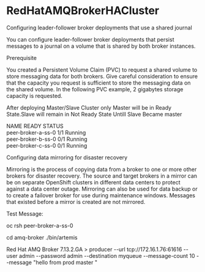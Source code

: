 # RedHatAMQBrokerHACluster

Configuring leader-follower broker deployments that use a shared journal 

You can configure leader-follower broker deployments that persist messages to a journal on a volume that is shared by both broker instances.

Prerequisite

You created a Persistent Volume Claim (PVC) to request a shared volume to store messaging data for both brokers. Give careful consideration to ensure that the capacity you request is sufficient to store the messaging data on the shared volume. In the following PVC example, 2 gigabytes storage capacity is requested.






After deploying Master/Slave Cluster 
only Master  will be in Ready State.Slave will remain in Not Ready State Untill Slave Became master  



 
   NAME                 READY   STATUS            
   peer-broker-a-ss-0   1/1     Running           
   peer-broker-b-ss-0   0/1     Running            
   peer-broker-c-ss-0   0/1     Running            

Configuring data mirroring for disaster recovery 

Mirroring is the process of copying data from a broker to one or more other brokers for disaster recovery. The source and target brokers in a mirror can be on separate OpenShift clusters in different data centers to protect against a data center outage. Mirroring can also be used for data backup or to create a failover broker for use during maintenance windows. Messages that existed before a mirror is created are not mirrored.


Test Message:


oc rsh peer-broker-a-ss-0

cd amq-broker
./bin/artemis

Red Hat AMQ Broker 7.13.2.GA >      producer --url tcp://172.16.1.76:61616 --user admin --password admin --destination myqueue --message-count 10 --message  "hello from prod master "
